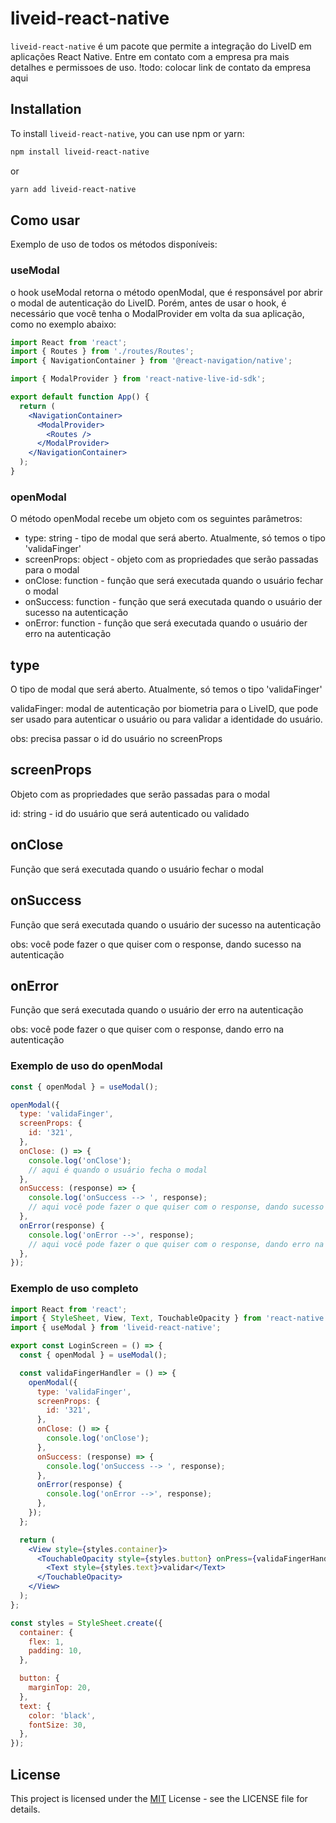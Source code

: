# liveid-react-native

`liveid-react-native` é um pacote que permite a integração do LiveID em aplicações React Native. Entre em contato com a empresa pra mais detalhes e permissoes de uso. !todo: colocar link de contato da empresa aqui

## Installation

To install `liveid-react-native`, you can use npm or yarn:

```bash
npm install liveid-react-native
```

or

```bash
yarn add liveid-react-native
```

## Como usar

Exemplo de uso de todos os métodos disponíveis:

### useModal

o hook useModal retorna o método openModal, que é responsável por abrir o modal de autenticação do LiveID. Porém, antes de usar o hook, é necessário que você tenha o ModalProvider em volta da sua aplicação, como no exemplo abaixo:

```jsx
import React from 'react';
import { Routes } from './routes/Routes';
import { NavigationContainer } from '@react-navigation/native';

import { ModalProvider } from 'react-native-live-id-sdk';

export default function App() {
  return (
    <NavigationContainer>
      <ModalProvider>
        <Routes />
      </ModalProvider>
    </NavigationContainer>
  );
}
```

### openModal

O método openModal recebe um objeto com os seguintes parâmetros:

- type: string - tipo de modal que será aberto. Atualmente, só temos o tipo 'validaFinger'
- screenProps: object - objeto com as propriedades que serão passadas para o modal
- onClose: function - função que será executada quando o usuário fechar o modal
- onSuccess: function - função que será executada quando o usuário der sucesso na autenticação
- onError: function - função que será executada quando o usuário der erro na autenticação

## type

O tipo de modal que será aberto. Atualmente, só temos o tipo 'validaFinger'

validaFinger: modal de autenticação por biometria para o LiveID, que pode ser usado para autenticar o usuário ou para validar a identidade do usuário.

obs: precisa passar o id do usuário no screenProps

## screenProps

Objeto com as propriedades que serão passadas para o modal

id: string - id do usuário que será autenticado ou validado

## onClose

Função que será executada quando o usuário fechar o modal

## onSuccess

Função que será executada quando o usuário der sucesso na autenticação

obs: você pode fazer o que quiser com o response, dando sucesso na autenticação

## onError

Função que será executada quando o usuário der erro na autenticação

obs: você pode fazer o que quiser com o response, dando erro na autenticação

### Exemplo de uso do openModal

```jsx
const { openModal } = useModal();

openModal({
  type: 'validaFinger',
  screenProps: {
    id: '321',
  },
  onClose: () => {
    console.log('onClose');
    // aqui é quando o usuário fecha o modal
  },
  onSuccess: (response) => {
    console.log('onSuccess --> ', response);
    // aqui você pode fazer o que quiser com o response, dando sucesso na autenticação
  },
  onError(response) {
    console.log('onError -->', response);
    // aqui você pode fazer o que quiser com o response, dando erro na autenticação
  },
});
```

### Exemplo de uso completo

```jsx
import React from 'react';
import { StyleSheet, View, Text, TouchableOpacity } from 'react-native';
import { useModal } from 'liveid-react-native';

export const LoginScreen = () => {
  const { openModal } = useModal();

  const validaFingerHandler = () => {
    openModal({
      type: 'validaFinger',
      screenProps: {
        id: '321',
      },
      onClose: () => {
        console.log('onClose');
      },
      onSuccess: (response) => {
        console.log('onSuccess --> ', response);
      },
      onError(response) {
        console.log('onError -->', response);
      },
    });
  };

  return (
    <View style={styles.container}>
      <TouchableOpacity style={styles.button} onPress={validaFingerHandler}>
        <Text style={styles.text}>validar</Text>
      </TouchableOpacity>
    </View>
  );
};

const styles = StyleSheet.create({
  container: {
    flex: 1,
    padding: 10,
  },

  button: {
    marginTop: 20,
  },
  text: {
    color: 'black',
    fontSize: 30,
  },
});
```

## License

This project is licensed under the [MIT](https://choosealicense.com/licenses/mit/) License - see the LICENSE file for details.
